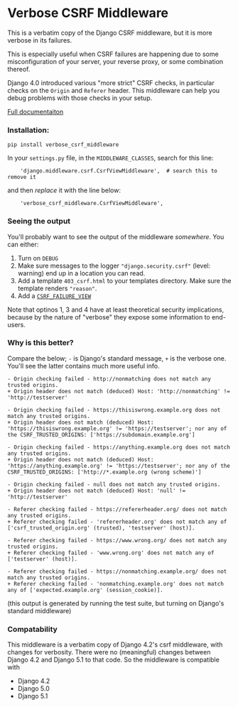 # Verbose CSRF Middleware

This is a verbatim copy of the Django CSRF middleware, but it is more verbose in its failures.

This is especially useful when CSRF failures are happening due to some misconfiguration of your server, your reverse
proxy, or some combination thereof.

Django 4.0 introduced various "more strict" CSRF checks, in particular checks on the `Origin` and `Referer` header.
This middleware can help you debug problems with those checks in your setup.

[Full documentaiton](https://www.bugsink.com/docs/verbose_csrf_middleware/)

### Installation:

```
pip install verbose_csrf_middleware
```

In your `settings.py` file, in the `MIDDLEWARE_CLASSES`, search for this line:

```
    'django.middleware.csrf.CsrfViewMiddleware',  # search this to remove it
```

and then _replace_ it with the line below:

```
    'verbose_csrf_middleware.CsrfViewMiddleware',
```

### Seeing the output

You'll probably want to see the output of the middleware _somewhere_. You can either:

1. Turn on `DEBUG`
2. Make sure messages to the logger `"django.security.csrf"` (level: warning) end up in a location you can read.
3. Add a template `403_csrf.html` to your templates directory. Make sure the template renders `"reason"`.
4. Add a [`CSRF_FAILURE_VIEW`](https://docs.djangoproject.com/en/dev/ref/settings/#csrf-failure-view)

Note that optinos 1, 3 and 4 have at least theoretical security implications, because by the nature of "verbose" they
expose some information to end-users.

### Why is this better?

Compare the below; `-` is Django's standard message, `+` is the verbose one. You'll see the latter contains much more
useful info.

```
- Origin checking failed - http://nonmatching does not match any trusted origins.
+ Origin header does not match (deduced) Host: 'http://nonmatching' != 'http://testserver'

- Origin checking failed - https://thisiswrong.example.org does not match any trusted origins.
+ Origin header does not match (deduced) Host: 'https://thisiswrong.example.org' != 'https://testserver'; nor any of the CSRF_TRUSTED_ORIGINS: ['https://subdomain.example.org']

- Origin checking failed - https://anything.example.org does not match any trusted origins.
+ Origin header does not match (deduced) Host: 'https://anything.example.org' != 'https://testserver'; nor any of the CSRF_TRUSTED_ORIGINS: ['http://*.example.org (wrong scheme)']

- Origin checking failed - null does not match any trusted origins.
+ Origin header does not match (deduced) Host: 'null' != 'http://testserver'

- Referer checking failed - https://refererheader.org/ does not match any trusted origins.
+ Referer checking failed - 'refererheader.org' does not match any of ['csrf_trusted_origin.org' (trusted), 'testserver' (host)].

- Referer checking failed - https://www.wrong.org/ does not match any trusted origins.
+ Referer checking failed - 'www.wrong.org' does not match any of ['testserver' (host)].

- Referer checking failed - https://nonmatching.example.org/ does not match any trusted origins.
+ Referer checking failed - 'nonmatching.example.org' does not match any of ['expected.example.org' (session_cookie)].
```

(this output is generated by running the test suite, but turning on Django's standard middleware)

### Compatability

This middleware is a verbatim copy of Django 4.2's csrf middleware, with changes for verbosity.
There were no (meaningful) changes between Django 4.2 and Django 5.1 to that code.
So the middleware is compatible with

* Django 4.2
* Django 5.0
* Django 5.1
